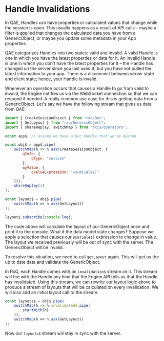 # Handle Invalidations
In QAE, Handles can have properties or calculated values that change while the session is open. This usually happens as a result of API calls - maybe a filter is applied that changes the calculated data you have from a GenericObject, or maybe you update some metadata in your App properties. 

QAE categorizes Handles into two states: valid and invalid. A valid Handle is one in which you have the latest properties or data for it. An invalid Handle is one in which you don't have the latest properties for it – the Handle has changed on the server since you last used it, but you have not pulled the latest information to your app. There is a disconnect between server state and client state; hence, your Handle is invalid.

Whenever an operation occurs that causes a Handle to go from valid to invalid, the Engine notifies us via the WebSocket connection so that we can respond if needed. A really common use case for this is getting data from a GenericObject. Let's say we have the following stream that gives us data from QAE:

```javascript
import { CreateSessionObject } from "rxq/Doc";
import { GetLayout } from "rxq/GenericObject";
import { shareReplay, switchMap } from "rxjs/operators";

const app$; // assume we have a Doc Handle that we've opened

const obj$ = app$.pipe(
    switchMap(h => h.ask(CreateSessionObject, {
        qInfo: {
            qType: "session"
        },
        myValue: {
            qValueExpression: "=sum(Sales)"
        }
    })),
    shareReplay(1)
);

const layout$ = obj$.pipe(
    switchMap(h => h.ask(GetLayout))
);

layout$.subscribe(console.log);
```

The code above will calculate the layout of our GenericObject once and print it to the console. What if the data model state changes? Suppose we apply a selection that causes our `sum(Sales)` expression to change in value. The layout we received previously will be out of sync with the server. The GenericObject will be invalid.

To resolve this situation, we need to call `getLayout` again. This will get us the up to date data and validate the GenericObject. 

In RxQ, each Handle comes with an `invalidation$` stream on it. This stream will fire with the Handle any time that the Engine API tells us that the Handle has invalidated. Using this stream, we can rewrite our layout logic above to produce a stream of layouts that will be calculated on every invalidation. We will also add an initial layout call to the stream:
```javascript
const layouts$ = obj$.pipe(
    switchMap(h => h.invalidated$.pipe(
        startWith(h)
    )),
    switchMap(h => h.ask(GetLayout))
);
```

Now our `layouts$` stream will stay in sync with the server.